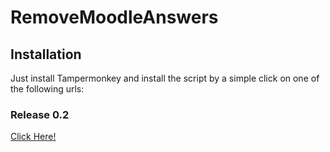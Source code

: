 # RemoveMoodleAnswers

## Installation
Just install Tampermonkey and install the script by a simple
click on one of the following urls:

### Release 0.2
[Click Here!](https://github.com/Alex3434/RemoveMoodleAnswers/releases/download/0.2/Remove.Moodle.Answers.user.js)
